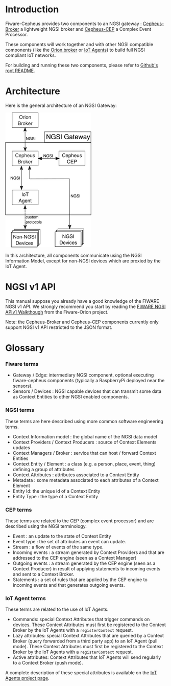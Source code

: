 # Introduction

Fiware-Cepheus provides two components to an NGSI gateway : [Cepheus-Broker](broker/index.md) a lightweight NGSI broker and [Cepheus-CEP](cep/index.md) a Complex Event Processor.

These components will work together and with other NGSI compatible components
(like the [Orion broker](https://github.com/telefonicaid/fiware-orion) or [IoT Agents](https://github.com/telefonicaid/iotagent-node-lib))
to build full NGSI compliant IoT networks.

For building and running these two components, please refer to [Github's root README](https://github.com/Orange-OpenSource/fiware-cepheus/blob/master/README.md).

# Architecture

Here is the general architecture of an NGSI Gateway:

![overview](fig/architecture-overview.png)

In this architecture, all components communicate using the NGSI Information Model,
except for non-NGSI devices which are proxied by the IoT Agent.

# NGSI v1 API

This manual suppose you already have a good knowledge of the FIWARE NGSI v1 API.
We strongly recommend you start by reading the [FIWARE NGSI APIv1 Walkthough](https://fiware-orion.readthedocs.org/en/develop/user/walkthrough_apiv1/index.html) from the Fiware-Orion project.

Note: the Cepheus-Broker and Cepheus-CEP components currently only support NGSI v1 API restricted to the JSON format.

# Glossary

### Fiware terms

- Gateway / Edge:  intermediary NGSI component, optional executing fiware-cepheus components (typically a RaspberryPi deployed near the sensors).
- Sensors / Devices : NGSI capable devices that can transmit some data as Context Entities to other NGSI enabled components.

### NGSI terms

These terms are here described using more common software engineering terms.

- Context Information model : the global name of the NGSI data model
- Context Providers / Context Producers : source of Context Elements updates
- Context Managers / Broker : service that can host / forward Context Entities
- Context Entity / Element : a class (e.g. a person, place, event, thing) defining a group of attributes
- Context Attributes : attributes associated to a Context Entity
- Metadata : some metadata associated to each attributes of a Context Element
- Entity Id: the unique id of a Context Entity
- Entity Type : the type of a Context Entity

### CEP terms

These terms are related to the CEP (complex event processor) and are described using the NGSI terminology.

- Event : an update to the state of Context Entity
- Event type : the set of attributes an event can update.
- Stream : a flow of events of the same type.
- Incoming events : a stream generated by Context Providers and that are addressed to the CEP engine (seen as a Context Manager)
- Outgoing events : a stream generated by the CEP engine (seen as a Context Producer) in result of applying statements to incoming events and sent to a Context Broker.
- Statements : a set of rules that are applied by the CEP engine to incoming events and that generates outgoing events.

### IoT Agent terms

These terms are related to the use of IoT Agents.

- Commands: special Context Attributes that trigger commands on devices.
  These Context Attributes must first be registered to the Context Broker by the IoT Agents with a `registerContext` request.
- Lazy attributes: special Context Attributes that are queried by a Context Broker (query forwarded from a third party app) to an IoT Agent (pull mode).
  These Context Attributes must first be registered to the Context Broker by the IoT Agents with a `registerContext` request.
- Active attributes: Context Attributes that IoT Agents will send regularly to a Context Broker (push mode).

A complete description of these special attributes is available on the [IoT Agents project page](https://github.com/telefonicaid/iotagent-node-lib).

